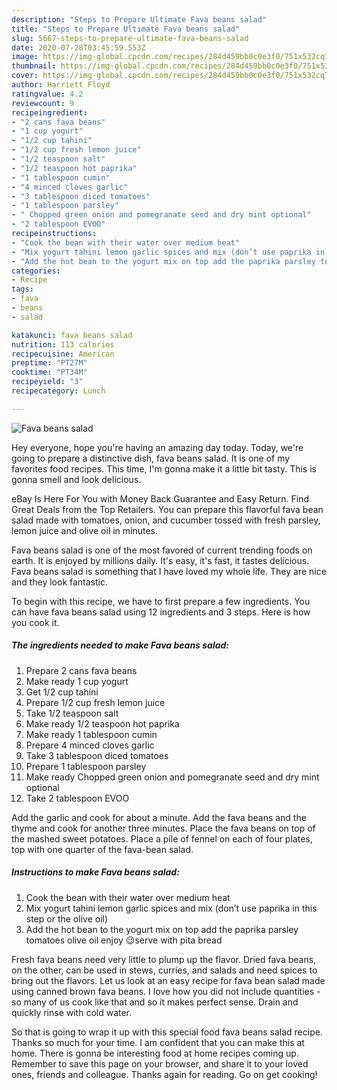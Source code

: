```yaml
---
description: "Steps to Prepare Ultimate Fava beans salad"
title: "Steps to Prepare Ultimate Fava beans salad"
slug: 5667-steps-to-prepare-ultimate-fava-beans-salad
date: 2020-07-28T03:45:59.553Z
image: https://img-global.cpcdn.com/recipes/284d459bb0c0e3f0/751x532cq70/fava-beans-salad-recipe-main-photo.jpg
thumbnail: https://img-global.cpcdn.com/recipes/284d459bb0c0e3f0/751x532cq70/fava-beans-salad-recipe-main-photo.jpg
cover: https://img-global.cpcdn.com/recipes/284d459bb0c0e3f0/751x532cq70/fava-beans-salad-recipe-main-photo.jpg
author: Harriett Floyd
ratingvalue: 4.2
reviewcount: 9
recipeingredient:
- "2 cans fava beans"
- "1 cup yogurt"
- "1/2 cup tahini"
- "1/2 cup fresh lemon juice"
- "1/2 teaspoon salt"
- "1/2 teaspoon hot paprika"
- "1 tablespoon cumin"
- "4 minced cloves garlic"
- "3 tablespoon diced tomatoes"
- "1 tablespoon parsley"
- " Chopped green onion and pomegranate seed and dry mint optional"
- "2 tablespoon EVOO"
recipeinstructions:
- "Cook the bean with their water over medium heat"
- "Mix yogurt tahini lemon garlic spices and mix (don’t use paprika in this step or the olive oil)"
- "Add the hot bean to the yogurt mix on top add the paprika parsley tomatoes olive oil enjoy 😉serve with pita bread"
categories:
- Recipe
tags:
- fava
- beans
- salad

katakunci: fava beans salad 
nutrition: 113 calories
recipecuisine: American
preptime: "PT27M"
cooktime: "PT34M"
recipeyield: "3"
recipecategory: Lunch

---
```



![Fava beans salad](https://img-global.cpcdn.com/recipes/284d459bb0c0e3f0/751x532cq70/fava-beans-salad-recipe-main-photo.jpg)

Hey everyone, hope you're having an amazing day today. Today, we're going to prepare a distinctive dish, fava beans salad. It is one of my favorites food recipes. This time, I'm gonna make it a little bit tasty. This is gonna smell and look delicious.

eBay Is Here For You with Money Back Guarantee and Easy Return. Find Great Deals from the Top Retailers. You can prepare this flavorful fava bean salad made with tomatoes, onion, and cucumber tossed with fresh parsley, lemon juice and olive oil in minutes.

Fava beans salad is one of the most favored of current trending foods on earth. It is enjoyed by millions daily. It's easy, it's fast, it tastes delicious. Fava beans salad is something that I have loved my whole life. They are nice and they look fantastic.


To begin with this recipe, we have to first prepare a few ingredients. You can have fava beans salad using 12 ingredients and 3 steps. Here is how you cook it.

<!--inarticleads1-->

##### The ingredients needed to make Fava beans salad:

1. Prepare 2 cans fava beans
1. Make ready 1 cup yogurt
1. Get 1/2 cup tahini
1. Prepare 1/2 cup fresh lemon juice
1. Take 1/2 teaspoon salt
1. Make ready 1/2 teaspoon hot paprika
1. Make ready 1 tablespoon cumin
1. Prepare 4 minced cloves garlic
1. Take 3 tablespoon diced tomatoes
1. Prepare 1 tablespoon parsley
1. Make ready  Chopped green onion and pomegranate seed and dry mint optional
1. Take 2 tablespoon EVOO


Add the garlic and cook for about a minute. Add the fava beans and the thyme and cook for another three minutes. Place the fava beans on top of the mashed sweet potatoes. Place a pile of fennel on each of four plates, top with one quarter of the fava-bean salad. 

<!--inarticleads2-->

##### Instructions to make Fava beans salad:

1. Cook the bean with their water over medium heat
1. Mix yogurt tahini lemon garlic spices and mix (don’t use paprika in this step or the olive oil)
1. Add the hot bean to the yogurt mix on top add the paprika parsley tomatoes olive oil enjoy 😉serve with pita bread


Fresh fava beans need very little to plump up the flavor. Dried fava beans, on the other, can be used in stews, curries, and salads and need spices to bring out the flavors. Let us look at an easy recipe for fava bean salad made using canned brown fava beans. I love how you did not include quantities - so many of us cook like that and so it makes perfect sense. Drain and quickly rinse with cold water. 

So that is going to wrap it up with this special food fava beans salad recipe. Thanks so much for your time. I am confident that you can make this at home. There is gonna be interesting food at home recipes coming up. Remember to save this page on your browser, and share it to your loved ones, friends and colleague. Thanks again for reading. Go on get cooking!
